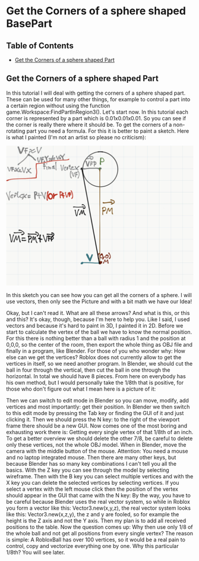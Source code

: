 # Get the Corners of a sphere shaped BasePart

## Table of Contents

* [Get the Corners of a sphere shaped Part](#get-the-corners-of-a-sphere-shaped-part)

## Get the Corners of a sphere shaped Part
In this tutorial I will deal with getting the corners of a sphere shaped part. These can be used for many other things, for example to control a part into a certain region without using the function game.Workspace:FindPartInRegion3(). Let's start now. In this tutorial each corner is represented by a part which is 0.01x0.01x0.01. So you can see if the corner is really there where it should be. To get the corners of a non-rotating part you need a formula. For this it is better to paint a sketch. Here is what I painted (I'm not an artist so please no criticism):

![IMG_1508](imgs/GetCornersOfASphere/IMG_1508.jpeg)

In this sketch you can see how you can get all the corners of a sphere. I will use vectors, then only see the Picture and with a bit math we have our Idea!

Okay, but I can't read it. What are all these arrows? And what is this, or this and this? It's okay, though, because I'm here to help you. Like I said, I used vectors and because it's hard to paint in 3D, I painted it in 2D. Before we start to calculate the vertex of the ball we have to know the normal position. For this there is nothing better than a ball with radius 1 and the position at 0,0,0, so the center of the room, then export the whole thing as OBJ file and finally in a program, like Blender. For those of you who wonder why: How else can we get the vertices? Roblox does not currently allow to get the vertices in itself, so we need another program. In Blender, we should cut the ball in four through the vertical, then cut the ball in one through the horizontal. In total we should have 8 pieces. From here on everybody has his own method, but I would personally take the 1/8th that is positive, for those who don't figure out what I mean here is a picture of it:



Then we can switch to edit mode in Blender so you can move, modify, add vertices and most importantly: get their position. In Blender we then switch to this edit mode by pressing the Tab key or finding the GUI of it and just clicking it. Then we should press the N key: to the right of the viewport frame there should be a new GUI. Now comes one of the most boring and exhausting work there is: Getting every single vertex of that 1/8th of an inch. To get a better overview we should delete the other 7/8, be careful to delete only these vertices, not the whole OBJ model. When in Blender, move the camera with the middle button of the mouse. Attention: You need a mouse and no laptop integrated mouse. Then there are many other keys, but because Blender has so many key combinations I can't tell you all the basics. With the Z key you can see through the model by selecting wireframe. Then with the B key you can select multiple vertices and with the X key you can delete the selected vertices by selecting vertices. If you select a vertex with the left mouse click then the position of the vertex should appear in the GUI that came with the N key: By the way, you have to be careful because Blender uses the real vector system, so while in Roblox you form a vector like this: Vector3.new(x,y,z), the real vector system looks like this: Vector3.new(x,z,y), the z and y are fooled, so for example the height is the Z axis and not the Y axis. Then my plan is to add all received positions to the table. Now the question comes up: Why then use only 1/8 of the whole ball and not get all positions from every single vertex? The reason is simple: A RobloxBall has over 100 vertices, so it would be a real pain to control, copy and vectorize everything one by one. Why this particular 1/8th? You will see later.
